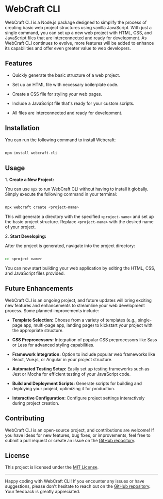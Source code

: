 # WebCraft CLI

WebCraft CLI is a Node.js package designed to simplify the process of creating basic web project structures using vanilla JavaScript. With just a single command, you can set up a new web project with HTML, CSS, and JavaScript files that are interconnected and ready for development. As WebCraft CLI continues to evolve, more features will be added to enhance its capabilities and offer even greater value to web developers.

## Features

- Quickly generate the basic structure of a web project.

- Set up an HTML file with necessary boilerplate code.

- Create a CSS file for styling your web pages.

- Include a JavaScript file that's ready for your custom scripts.

- All files are interconnected and ready for development.

## Installation

You can run the following command to install Webcraft:

```sh

npm install webcraft-cli

```

## Usage

1\. **Create a New Project:**

You can use `npx` to run WebCraft CLI without having to install it globally. Simply execute the following command in your terminal:

```sh

npx webcraft create <project-name>

```

This will generate a directory with the specified `<project-name>` and set up the basic project structure.
Replace `<project-name>` with the desired name of your project.


2\. **Start Developing:**

After the project is generated, navigate into the project directory:

```sh

cd <project-name>

```

You can now start building your web application by editing the HTML, CSS, and JavaScript files provided.

## Future Enhancements

WebCraft CLI is an ongoing project, and future updates will bring exciting new features and enhancements to streamline your web development process. Some planned improvements include:

- **Template Selection:** Choose from a variety of templates (e.g., single-page app, multi-page app, landing page) to kickstart your project with the appropriate structure.

- **CSS Preprocessors:** Integration of popular CSS preprocessors like Sass or Less for advanced styling capabilities.

- **Framework Integration:** Option to include popular web frameworks like React, Vue.js, or Angular in your project structure.

- **Automated Testing Setup:** Easily set up testing frameworks such as Jest or Mocha for efficient testing of your JavaScript code.

- **Build and Deployment Scripts:** Generate scripts for building and deploying your project, optimizing it for production.

- **Interactive Configuration:** Configure project settings interactively during project creation.

## Contributing

WebCraft CLI is an open-source project, and contributions are welcome! If you have ideas for new features, bug fixes, or improvements, feel free to submit a pull request or create an issue on the [GitHub repository](https://github.com/your-username/webcraft-cli).

## License

This project is licensed under the [MIT License](LICENSE).

---

Happy coding with WebCraft CLI! If you encounter any issues or have suggestions, please don't hesitate to reach out on the [GitHub repository](https://github.com/your-username/webcraft-cli). Your feedback is greatly appreciated.